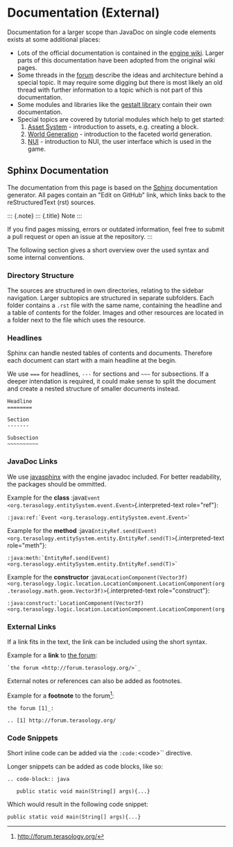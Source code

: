 Documentation (External)
========================

Documentation for a larger scope than JavaDoc on single code elements
exists at some additional places:

-   Lots of the official documentation is contained in the [engine
    wiki](https://github.com/MovingBlocks/Terasology/wiki). Larger parts
    of this documentation have been adopted from the original wiki
    pages.
-   Some threads in the [forum](http://forum.terasology.org/forum/)
    describe the ideas and architecture behind a special topic. It may
    require some digging but there is most likely an old thread with
    further information to a topic which is not part of this
    documentation.
-   Some modules and libraries like the [gestalt
    library](https://github.com/MovingBlocks/gestalt/wiki) contain their
    own documentation.
-   Special topics are covered by tutorial modules which help to get
    started:
    1.  [Asset
        System](https://github.com/Terasology/TutorialAssetSystem) -
        introduction to assets, e.g. creating a block.
    2.  [World
        Generation](https://github.com/Terasology/TutorialWorldGeneration) -
        introduction to the faceted world generation.
    3.  [NUI](https://github.com/Terasology/TutorialNui) - introduction
        to NUI, the user interface which is used in the game.

Sphinx Documentation
--------------------

The documentation from this page is based on the
[Sphinx](http://sphinx-doc.org/) documentation generator. All pages
contain an \"Edit on GitHub\" link, which links back to the
reStructuredText (rst) sources.

::: {.note}
::: {.title}
Note
:::

If you find pages missing, errors or outdated information, feel free to
submit a pull request or open an issue at the repository.
:::

The following section gives a short overview over the used syntax and
some internal conventions.

### Directory Structure

The sources are structured in own directories, relating to the sidebar
navigation. Larger subtopics are structured in separate subfolders. Each
folder contains a `.rst` file with the same name, containing the
headline and a table of contents for the folder. Images and other
resources are located in a folder next to the file which uses the
resource.

### Headlines

Sphinx can handle nested tables of contents and documents. Therefore
each document can start with a main headline at the begin.

We use `===` for headlines, `---` for sections and `~~~` for
subsections. If a deeper intendation is required, it could make sense to
split the document and create a nested structure of smaller documents
instead.

``` {.rst}
Headline
========

Section
-------

Subsection
~~~~~~~~~~
```

### JavaDoc Links

We use [javasphinx](https://github.com/bronto/javasphinx) with the
engine javadoc included. For better readability, the packages should be
ommitted.

Example for the **class**
:java`Event <org.terasology.entitySystem.event.Event>`{.interpreted-text
role="ref"}:

``` {.rst}
:java:ref:`Event <org.terasology.entitySystem.event.Event>`
```

Example for the **method**
:java`EntityRef.send(Event) <org.terasology.entitySystem.entity.EntityRef.send(T)>`{.interpreted-text
role="meth"}:

``` {.rst}
:java:meth:`EntityRef.send(Event) <org.terasology.entitySystem.entity.EntityRef.send(T)>`
```

Example for the **constructor**
:java`LocationComponent(Vector3f) <org.terasology.logic.location.LocationComponent.LocationComponent(org.terasology.math.geom.Vector3f)>`{.interpreted-text
role="construct"}:

``` {.rst}
:java:construct:`LocationComponent(Vector3f) <org.terasology.logic.location.LocationComponent.LocationComponent(org.terasology.math.geom.Vector3f)>`
```

### External Links

If a link fits in the text, the link can be included using the short
syntax.

Example for a **link** to [the forum](http://forum.terasology.org/):

``` {.rst}
`the forum <http://forum.terasology.org/>`_
```

External notes or references can also be added as footnotes.

Example for a **footnote** to the forum[^1]:

``` {.rst}
the forum [1]_:

.. [1] http://forum.terasology.org/
```

### Code Snippets

Short inline code can be added via the `:code:`\<code\>\`\` directive.

Longer snippets can be added as code blocks, like so:

``` {.rst}
.. code-block:: java

   public static void main(String[] args){...}    
```

Which would result in the following code snippet:

``` {.java}
public static void main(String[] args){...} 
```

[^1]: <http://forum.terasology.org/>
